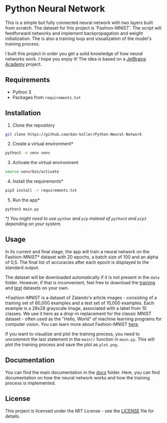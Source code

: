 # Python Neural Network

This is a simple but fully connected neural network with two layers built from scratch. The dataset for this project is 'Fashion-MNIST'. The script will feedforward networks and implement backpropagation and weight initialization. The is also a training loop and visualization of the model's training process.

I built this project in order you get a solid knowledge of how neural networks work. I hope you enjoy it! The idea is based on a [JetBrains Academy](https://hyperskill.org/projects/250) project.

## Requirements

-   Python 3
-   Packages from `requirements.txt`

## Installation

1.  Clone the repository

```bash
git clone https://github.com/dan-koller/Python-Neural-Network
```

2. Create a virtual environment\*

```bash
python3 -m venv venv
```

3. Activate the virtual environment

```bash
source venv/bin/activate
```

4. Install the requirements\*

```bash
pip3 install -r requirements.txt
```

5. Run the app\*

```
python3 main.py
```

_\*) You might need to use `python` and `pip` instead of `python3` and `pip3` depending on your system._

## Usage

In its current and final stage, the app will train a neural network on the Fashion-MNIST\* dataset with 20 epochs, a batch size of 100 and an alpha of 0,5. The final list of accuracies after each epoch is displayed to the standard output.

The dataset will be downloaded automatically if it is not present in the `data` folder. However, if that is inconvenient, feel free to download the [training](https://www.dropbox.com/s/5vg67ndkth17mvc/fashion-mnist_train.csv?dl=1) and [test](https://www.dropbox.com/s/9bj5a14unl5os6a/fashion-mnist_test.csv?dl=1) datasets on your own.

\*Fashion-MNIST is a dataset of Zalando's article images - consisting of a training set of 60,000 examples and a test set of 10,000 examples. Each example is a 28x28 grayscale image, associated with a label from 10 classes. We use it here as a drop-in replacement for the classic MNIST dataset - often used as the "Hello, World" of machine learning programs for computer vision. You can learn more about Fashion-MNIST [here](https://en.wikipedia.org/wiki/Fashion_MNIST).

If you want to visualize and plot the training process, you need to uncomment the last statement in the `main()` function in `main.py`. This will plot the training process and save the plot as `plot.png`.

## Documentation

You can find the main documentation in the [docs](docs) folder. Here, you can find documentation on how the neural network works and how the training process is implemented.

## License

This project is licensed under the MIT License - see the [LICENSE](LICENSE) file for details.
